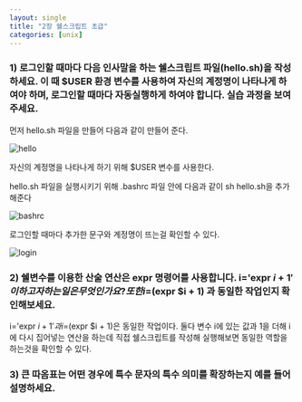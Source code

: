 ```yaml
---
layout: single
title: "2장 쉘스크립트 초급"
categories: [unix]
---
```


### 1) 로그인할 때마다 다음 인사말을 하는 쉘스크립트 파일(hello.sh)을 작성하세요. 이 때 $USER 환경 변수를 사용하여 자신의 계정명이 나타나게 하여야 하며, 로그인할 때마다 자동실행하게 하여야 합니다. 실습 과정을 보여 주세요.

먼저 hello.sh 파일을 만들어 다음과 같이 만들어 준다.

![hello](https://github.com/hyunchan123/hyunchan123.github.io/assets/48408195/3a772039-6787-488d-9801-81242a9d764a)

자신의 계정명을 나타나게 하기 위해 $USER 변수를 사용한다.

hello.sh 파일을 실행시키기 위해 .bashrc 파일 안에 다음과 같이 sh hello.sh을 추가해준다

![bashrc](https://github.com/hyunchan123/hyunchan123.github.io/assets/48408195/8e260c03-1c1a-4d86-a98d-2e78b26a3f33)

로그인할 때마다 추가한 문구와 계정명이 뜨는걸 확인할 수 있다.

![login](https://github.com/hyunchan123/hyunchan123.github.io/assets/48408195/2a48b413-78bd-4fe7-a37b-f6d495fe4960)



### 2) 쉘변수를 이용한 산술 연산은 expr 명령어를 사용합니다. i='expr $i + 1' 이 하고자 하는 일은 무엇인가요 ? 또한 i=$(expr $i + 1) 과 동일한 작업인지 확인해보세요.

i='expr $i + 1' 과 i=$(expr $i + 1)은 동일한 작업이다. 둘다 변수 i에 있는 값과 1을 더해 i에 다시 집어넣는 연산을 하는데 직접 쉘스크립트를 작성해 실행해보면 동일한 역할을 하는것을 확인할 수 있다.


### 3) 큰 따옴표는 어떤 경우에 특수 문자의 특수 의미를 확장하는지 예를 들어 설명하세요.

